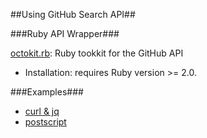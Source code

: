 ##Using GitHub Search API##

###Ruby API Wrapper###

[octokit.rb](https://github.com/octokit/octokit.rb): Ruby tookkit for the GitHub API

* Installation: requires Ruby version >= 2.0.

###Examples###

* [curl & jq](https://gist.github.com/jasonrudolph/6065289)
* [postscript](https://gist.github.com/altrive/6400978)
